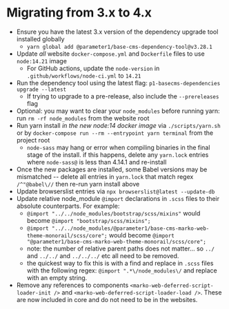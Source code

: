 # Migrating from 3.x to 4.x
- Ensure you have the latest 3.x version of the dependency upgrade tool installed globally
  - `yarn global add @parameter1/base-cms-dependency-tool@v3.28.1`
- Update _all_ website `docker-compose.yml` and `Dockerfile` files to use `node:14.21` image
  - For GitHub actions, update the `node-version` in `.github/workflows/node-ci.yml` to `14.21`
- Run the dependency tool using the latest flag: `p1-basecms-dependencies upgrade --latest`
  - If trying to upgrade to a pre-release, also include the `--prereleases` flag
- Optional: you may want to clear your `node_modules` before running yarn: run `rm -rf node_modules` from the website root
- Run yarn install _in the new node:14 docker image_ via `./scripts/yarn.sh` or by `docker-compose run --rm --entrypoint yarn terminal` from the project root
  - `node-sass` may hang or error when compiling binaries in the final stage of the install. if this happens, delete any `yarn.lock` entries where `node-sass@` is less than 4.14.1 and re-install
- Once the new packages are installed, some Babel versions may be mismatched -- delete all entries in `yarn.lock` that match regex `/^"@babel\//` then re-run yarn install above
- Update browserslist entries via `npx browserslist@latest --update-db`
- Update relative node_module `@import` declarations in `.scss` files to their absolute counterparts. For example:
  - `@import "../../node_modules/bootstrap/scss/mixins"` would become `@import "bootstrap/scss/mixins";`
  - `@import "../../node_modules/@parameter1/base-cms-marko-web-theme-monorail/scss/core";` would become `@import "@parameter1/base-cms-marko-web-theme-monorail/scss/core";`
  - note: the number of relative parent paths does not matter... so `../` and `../../` and `../../../` etc all need to be removed.
  - the quickest way to fix this is with a find and replace in `.scss` files with the following regex: `@import ".*\/node_modules\/` and replace with an empty string.
- Remove any references to components `<marko-web-deferred-script-loader-init />` and `<marko-web-deferred-script-loader-load />`. These are now included in core and do not need to be in the websites.

